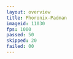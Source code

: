 ```yaml
---
layout: overview
title: Phoronix-Padman
imageid: 11030
fps: 1000
passed: 50
skipped: 20
failed: 00
---
```

